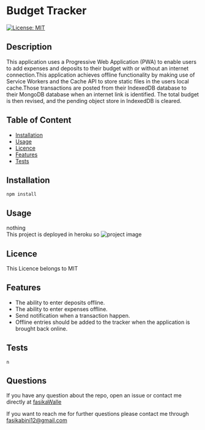 
# Budget Tracker
[![License: MIT](https://img.shields.io/badge/License-MIT-yellow.svg)](https://opensource.org/licenses/MIT)
## Description

This application uses a Progressive Web Application (PWA) to enable users to add expenses and deposits to their budget with or without an internet connection.This application achieves offline functionality by making use of Service Workers and the Cache API to store static files in the users local cache.Those transactions are posted from their IndexedDB database to their MongoDB database when an internet link is identified. The total budget is then revised, and the pending object store in IndexedDB is cleared.

## Table of Content
* [Installation](#Installation)
* [Usage](#Usage)
* [Licence](#Licence)
* [Features](#Features)
* [Tests](#Tests)

## Installation
```npm install```  
## Usage
nothing    
This project is deployed in heroku so 
![project image](../Assets/images/f)

###

 ## Licence
This Licence belongs to MIT 
 


## Features
- The ability to enter deposits offline.
- The ability to enter expenses offline.
- Send notification when a transaction happen.
- Offline entries should be added to the tracker when the application is brought back online.
## Tests
```n```  

## Questions
If you have any question about the repo, open an issue or contact me directly at [fasikaWalle](https://github.com/fasikaWalle/)

If you want to reach me for further questions please contact me through fasikabini12@gmail.com
    